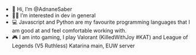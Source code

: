 - 👋 Hi, I’m @AdnaneSaber
- 👩‍💻 I’m interested in dev in general
- 💻 Javascript and Python are my favourite programming languages that I am good at and feel comfortable working with.
- 🎮 I am into gaming, I play Valorant (KilledWithJoy #KAT) and League of Legends (V5 Ruthless) Katarina main, EUW server
<!---
AdnaneSaber/AdnaneSaber is a ✨ special ✨ repository because its `README.md` (this file) appears on your GitHub profile.
You can click the Preview link to take a look at your changes.
--->
